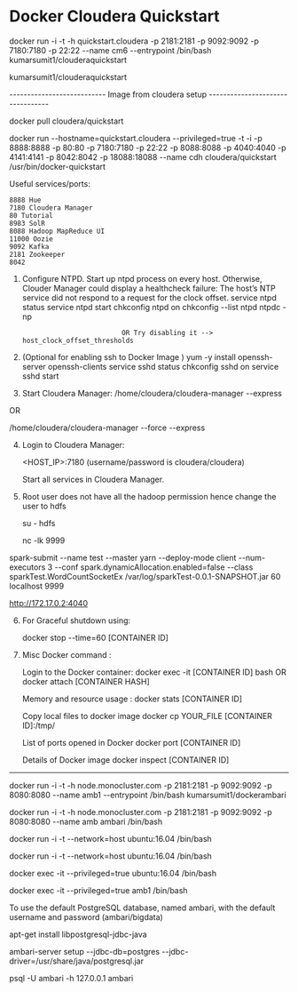 # Docker Cloudera Quickstart

docker run -i -t -h quickstart.cloudera -p 2181:2181 -p 9092:9092 -p 7180:7180 -p 22:22 --name cm6 --entrypoint /bin/bash kumarsumit1/clouderaquickstart 



kumarsumit1/clouderaquickstart




---------------------------  Image from cloudera setup  ---------------------------------

docker pull cloudera/quickstart

docker run --hostname=quickstart.cloudera --privileged=true -t -i -p 8888:8888 -p 80:80 -p 7180:7180 -p 22:22 -p 8088:8088 -p 4040:4040 -p 4141:4141 -p 8042:8042 -p 18088:18088 --name cdh cloudera/quickstart /usr/bin/docker-quickstart


Useful services/ports:

    8888 Hue
    7180 Cloudera Manager
    80 Tutorial
    8983 SolR
    8088 Hadoop MapReduce UI
    11000 Oozie
    9092 Kafka
    2181 Zookeeper
	8042



1. Configure NTPD. Start up ntpd process on every host. Otherwise, Clouder Manager could display a healthcheck failure: The host’s NTP service did not respond to a request for the clock offset.
	 service ntpd status
	 service ntpd start
	 chkconfig ntpd on
	 chkconfig --list ntpd
	 ntpdc -np

								OR Try disabling it --> host_clock_offset_thresholds 
 
2. (Optional for enabling ssh to Docker Image )
	yum -y install openssh-server openssh-clients
	service sshd status
    chkconfig sshd on
    service sshd start 
	
3. Start Cloudera Manager:
/home/cloudera/cloudera-manager --express

OR 

/home/cloudera/cloudera-manager --force --express


4. Login to Cloudera Manager:

	<HOST_IP>:7180 (username/password is cloudera/cloudera)

	Start all services in Cloudera Manager.

5. Root user does not have all the hadoop permission hence change the user to hdfs
	
	su - hdfs

	nc -lk 9999

spark-submit --name test --master yarn --deploy-mode client --num-executors 3 --conf  spark.dynamicAllocation.enabled=false  --class sparkTest.WordCountSocketEx /var/log/sparkTest-0.0.1-SNAPSHOT.jar 60 localhost 9999

 http://172.17.0.2:4040	
	
6. For Graceful shutdown using:

	docker stop --time=60 [CONTAINER ID]
	
	
7. 	Misc Docker command :
	
	Login to the Docker container:
	docker exec -it [CONTAINER ID] bash
			OR
	docker attach [CONTAINER HASH]		
	
	Memory and resource usage :
	docker stats [CONTAINER ID]

	Copy local files to docker image
	docker cp YOUR_FILE [CONTAINER ID]:/tmp/
	
	List of ports opened in Docker
	docker port [CONTAINER ID]	

	Details of Docker image
	docker inspect [CONTAINER ID]

	 
------------------------------------------------------------------------

docker run -i -t -h node.monocluster.com -p 2181:2181 -p 9092:9092 -p 8080:8080 --name amb1 --entrypoint /bin/bash kumarsumit1/dockerambari 

docker run -i -t -h node.monocluster.com -p 2181:2181 -p 9092:9092 -p 8080:8080 --name amb ambari /bin/bash

docker run -i -t --network=host ubuntu:16.04 /bin/bash


docker run -i -t --network=host ubuntu:16.04 /bin/bash


docker exec -it --privileged=true ubuntu:16.04 /bin/bash

docker exec -it --privileged=true amb1 /bin/bash



To use the default PostgreSQL database, named ambari, with the default username and password (ambari/bigdata)


apt-get install libpostgresql-jdbc-java

ambari-server setup --jdbc-db=postgres --jdbc-driver=/usr/share/java/postgresql.jar



psql -U ambari -h 127.0.0.1 ambari